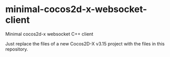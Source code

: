 # minimal-cocos2d-x-websocket-client
Minimal cocos2d-x websocket C++ client

Just replace the files of a new Cocos2D-X v3.15 project with the files in this repository.
